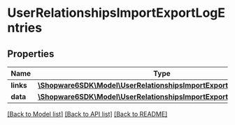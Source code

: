 # UserRelationshipsImportExportLogEntries

## Properties
Name | Type | Description | Notes
------------ | ------------- | ------------- | -------------
**links** | [**\Shopware6SDK\Model\UserRelationshipsImportExportLogEntriesLinks**](UserRelationshipsImportExportLogEntriesLinks.md) |  | [optional] 
**data** | [**\Shopware6SDK\Model\UserRelationshipsImportExportLogEntriesData[]**](UserRelationshipsImportExportLogEntriesData.md) |  | [optional] 

[[Back to Model list]](../../README.md#documentation-for-models) [[Back to API list]](../../README.md#documentation-for-api-endpoints) [[Back to README]](../../README.md)

